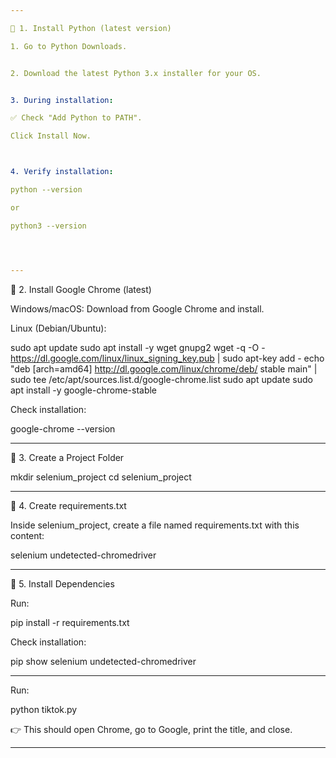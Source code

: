 ```yaml
---

🔹 1. Install Python (latest version)

1. Go to Python Downloads.


2. Download the latest Python 3.x installer for your OS.


3. During installation:

✅ Check "Add Python to PATH".

Click Install Now.



4. Verify installation:

python --version

or

python3 --version




---
```


🔹 2. Install Google Chrome (latest)

Windows/macOS: Download from Google Chrome and install.

Linux (Debian/Ubuntu):

sudo apt update
sudo apt install -y wget gnupg2
wget -q -O - https://dl.google.com/linux/linux_signing_key.pub | sudo apt-key add -
echo "deb [arch=amd64] http://dl.google.com/linux/chrome/deb/ stable main" | sudo tee /etc/apt/sources.list.d/google-chrome.list
sudo apt update
sudo apt install -y google-chrome-stable


Check installation:

google-chrome --version


---

🔹 3. Create a Project Folder

mkdir selenium_project
cd selenium_project


---

🔹 4. Create requirements.txt

Inside selenium_project, create a file named requirements.txt with this content:

selenium
undetected-chromedriver


---

🔹 5. Install Dependencies

Run:

pip install -r requirements.txt

Check installation:

pip show selenium undetected-chromedriver


---




Run:

python tiktok.py

👉 This should open Chrome, go to Google, print the title, and close.


---

